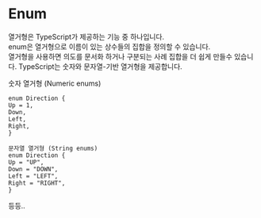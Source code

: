 # Enum

열거형은 TypeScript가 제공하는 기능 중 하나입니다.   
enum은 열거형으로 이름이 있는 상수들의 집합을 정의할 수 있습니다.   
열거형을 사용하면 의도를 문서화 하거나 구분되는 사례 집합을 더 쉽게 만들수 있습니다. TypeScript는 숫자와 문자열-기반 열거형을 제공합니다.   

숫자 열거형 (Numeric enums)   
```
enum Direction {
Up = 1,
Down,
Left,
Right,
}
```

```
문자열 열거형 (String enums)
enum Direction {
Up = "UP",
Down = "DOWN",
Left = "LEFT",
Right = "RIGHT",
}
```
등등..
